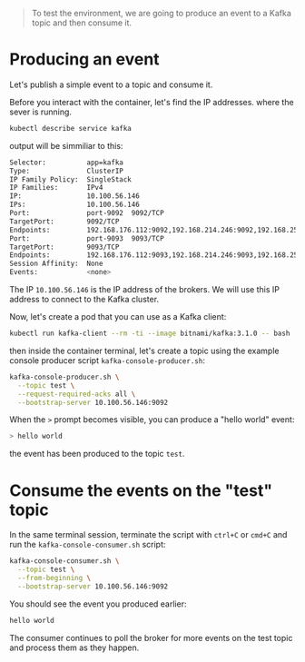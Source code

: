> To test the environment, we are going to produce an event to a Kafka topic and then consume it.

# Producing an event
Let's publish a simple event to a topic and consume it.

Before you interact with the container, let's find the IP addresses. where the sever is running.

```bash
kubectl describe service kafka
```
output will be simmiliar to this:
```bash
Selector:          app=kafka
Type:              ClusterIP
IP Family Policy:  SingleStack
IP Families:       IPv4
IP:                10.100.56.146
IPs:               10.100.56.146
Port:              port-9092  9092/TCP
TargetPort:        9092/TCP
Endpoints:         192.168.176.112:9092,192.168.214.246:9092,192.168.251.144:9092
Port:              port-9093  9093/TCP
TargetPort:        9093/TCP
Endpoints:         192.168.176.112:9093,192.168.214.246:9093,192.168.251.144:9093
Session Affinity:  None
Events:            <none>
```
The IP `10.100.56.146` is the IP address of the brokers. We will use this IP address to connect to the Kafka cluster.

Now, let's create a pod that you can use as a Kafka client:
```bash
kubectl run kafka-client --rm -ti --image bitnami/kafka:3.1.0 -- bash
```
then inside the container terminal, let's create a topic using the example console producer script `kafka-console-producer.sh`:
```bash
kafka-console-producer.sh \
  --topic test \
  --request-required-acks all \
  --bootstrap-server 10.100.56.146:9092
```
When the `>` prompt becomes visible, you can produce a "hello world" event:
```bash
> hello world
```
the event has been produced to the topic `test`.

# Consume the events on the "test" topic

In the same terminal session, terminate the script with `ctrl+C` or `cmd+C` and run the `kafka-console-consumer.sh` script:
```bash
kafka-console-consumer.sh \
  --topic test \
  --from-beginning \
  --bootstrap-server 10.100.56.146:9092
```
You should see the event you produced earlier:
```bash
hello world
```
The consumer continues to poll the broker for more events on the test topic and process them as they happen.
